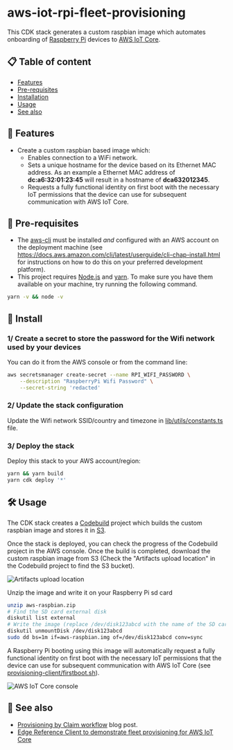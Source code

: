 # aws-iot-rpi-fleet-provisioning

This CDK stack generates a custom raspbian image which automates onboarding of [Raspberry Pi](https://www.raspberrypi.org/) devices to [AWS IoT Core](https://aws.amazon.com/iot-core/).

## 📋 Table of content

- [Features](#-features)
- [Pre-requisites](#-pre-requisites)
- [Installation](#-install)
- [Usage](#-usage)
- [See also](#-see-also)

## 🔖 Features

- Create a custom raspbian based image which:
    - Enables connection to a WiFi network.
    - Sets a unique hostname for the device based on its Ethernet MAC address. As an example a Ethernet MAC address of **dc:a6:32:01:23:45** will result in a hostname of **dca632012345**.
    - Requests a fully functional identity on first boot with the necessary IoT permissions that the device can use for subsequent communication with AWS IoT Core.

## 🎒 Pre-requisites

- The [aws-cli](https://docs.aws.amazon.com/cli/latest/userguide/cli-chap-install.html) must be installed *and* configured with an AWS account on the deployment machine (see https://docs.aws.amazon.com/cli/latest/userguide/cli-chap-install.html for instructions on how to do this on your preferred development platform).
- This project requires [Node.js](http://nodejs.org/) and [yarn](https://yarnpkg.com/). To make sure you have them available on your machine, try running the following command.
```sh
yarn -v && node -v
```

## 🚀 Install

### 1/ Create a secret to store the password for the Wifi network used by your devices

You can do it from the AWS console or from the command line:

```sh
aws secretsmanager create-secret --name RPI_WIFI_PASSWORD \
    --description "RaspberryPi Wifi Password" \
    --secret-string 'redacted'
```

### 2/ Update the stack configuration

Update the Wifi network SSID/country and timezone in [lib/utils/constants.ts](lib/utils/constants.ts) file.

### 3/ Deploy the stack

Deploy this stack to your AWS account/region:

```sh
yarn && yarn build
yarn cdk deploy '*'
```

## 🛠 Usage

The CDK stack creates a [Codebuild](https://aws.amazon.com/codebuild/) project which builds the custom raspbian image and stores it in [S3](https://aws.amazon.com/s3/).

Once the stack is deployed, you can check the progress of the Codebuild project in the AWS console. Once the build is completed, download the custom raspbian image from S3 (Check the "Artifacts upload location" in the Codebuild project to find the S3 bucket).

![Artifacts upload location](../images/codebuild_artifact_location.png)

Unzip the image and write it on your Raspberry Pi sd card

```sh
unzip aws-raspbian.zip
# Find the SD card external disk
diskutil list external
# Write the image (replace /dev/disk123abcd with the name of the SD card external disk)
diskutil unmountDisk /dev/disk123abcd
sudo dd bs=1m if=aws-raspbian.img of=/dev/disk123abcd conv=sync
```

A Raspberry Pi booting using this image will automatically request a fully functional identity on first boot with the necessary IoT permissions that the device can use for subsequent communication with AWS IoT Core (see [provisioning-client/firstboot.sh](provisioning-client/firstboot.sh)).

![AWS IoT Core console](../images/iot_core.png)

## 👀 See also

- [Provisioning by Claim workflow](https://aws.amazon.com/blogs/iot/how-to-automate-onboarding-of-iot-devices-to-aws-iot-core-at-scale-with-fleet-provisioning/) blog post.
- [Edge Reference Client to demonstrate fleet provisioning for AWS IoT Core](https://github.com/aws-samples/aws-iot-fleet-provisioning)